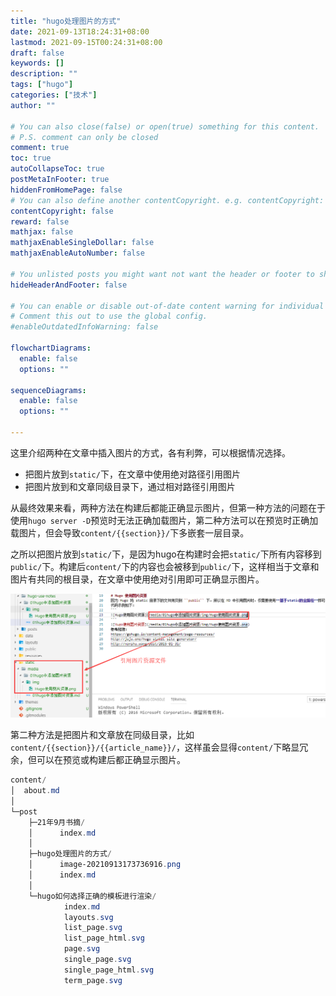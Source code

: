 ```yaml
---
title: "hugo处理图片的方式"
date: 2021-09-13T18:24:31+08:00
lastmod: 2021-09-15T00:24:31+08:00
draft: false
keywords: []
description: ""
tags: ["hugo"]
categories: ["技术"]
author: ""

# You can also close(false) or open(true) something for this content.
# P.S. comment can only be closed
comment: true
toc: true
autoCollapseToc: true
postMetaInFooter: true
hiddenFromHomePage: false
# You can also define another contentCopyright. e.g. contentCopyright: "This is another copyright."
contentCopyright: false
reward: false
mathjax: false
mathjaxEnableSingleDollar: false
mathjaxEnableAutoNumber: false

# You unlisted posts you might want not want the header or footer to show
hideHeaderAndFooter: false

# You can enable or disable out-of-date content warning for individual post.
# Comment this out to use the global config.
#enableOutdatedInfoWarning: false

flowchartDiagrams:
  enable: false
  options: ""

sequenceDiagrams: 
  enable: false
  options: ""

---
```


这里介绍两种在文章中插入图片的方式，各有利弊，可以根据情况选择。

<!--more-->

- 把图片放到`static/`下，在文章中使用绝对路径引用图片
- 把图片放到和文章同级目录下，通过相对路径引用图片

从最终效果来看，两种方法在构建后都能正确显示图片，但第一种方法的问题在于使用`hugo server -D`预览时无法正确加载图片，第二种方法可以在预览时正确加载图片，但会导致`content/{{section}}/`下多嵌套一层目录。

之所以把图片放到`static/`下，是因为hugo在构建时会把`static/`下所有内容移到`public/`下。构建后`content/`下的内容也会被移到`public/`下，这样相当于文章和图片有共同的根目录，在文章中使用绝对引用即可正确显示图片。

![image-20210913173736916](image-20210913173736916.png)

第二种方法是把图片和文章放在同级目录，比如`content/{{section}}/{{article_name}}/`，这样虽会显得`content/`下略显冗余，但可以在预览或构建后都正确显示图片。

```powershell
content/
│  about.md
│
└─post
    ├─21年9月书摘/
    │      index.md
    │
    ├─hugo处理图片的方式/
    │      image-20210913173736916.png
    │      index.md
    │
    └─hugo如何选择正确的模板进行渲染/
            index.md
            layouts.svg
            list_page.svg
            list_page_html.svg
            page.svg
            single_page.svg
            single_page_html.svg
            term_page.svg
```

